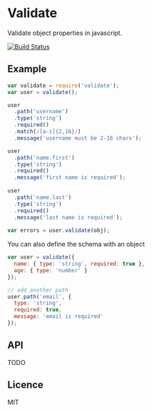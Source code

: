# Validate
Validate object properties in javascript.

[![Build Status](https://travis-ci.org/eivindfjeldstad/validate.png?branch=master)](https://travis-ci.org/eivindfjeldstad/validate)

## Example
```js
var validate = require('validate');
var user = validate();

user
  .path('username')
  .type('string')
  .required()
  .match(/[a-z]{2,16}/)
  .message('username must be 2-16 chars');

user
  .path('name.first')
  .type('string')
  .required()
  .message('first name is required');
  
user
  .path('name.last')
  .type('string')
  .required()
  .message('last name is required');
  
var errors = user.validate(obj);
```

You can also define the schema with an object
```js
var user = validate({
  name: { type: 'string', required: true },
  age: { type: 'number' }
});

// add another path
user.path('email', { 
  type: 'string',
  required: true,
  message: 'email is required'
});
```
## API
TODO

## Licence
MIT

